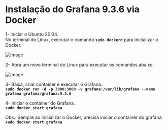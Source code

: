 # Instalação do Grafana 9.3.6 via Docker

1- Iniciar o Ubuntu 20.04.  
No terminal do Linux, executar o comando **`sudo dockerd`** para inicializar o Docker.

![image](https://user-images.githubusercontent.com/126198206/221887102-33b079ca-817a-4f35-a2a0-de79ec6f73da.png)

2- Abra um novo terminal do Linux para executar os comandos abaixo.

![image](https://user-images.githubusercontent.com/126198206/221887213-3fe15a97-a4db-4e85-a68e-36e5bcfd8c92.png)

3- Baixa, criar container e executar o Grafana.  
**`sudo docker run -d -p 3000:3000 -v grafana:/var/lib/grafana --name grafana grafana/grafana:9.3.6`**

4- Iniciar o container do Grafana.  
**`sudo docker start grafana`**

Obs.: Sempre ao inicializar o Docker, precisa iniciar o container do grafana.  
**`sudo docker start grafana`**
